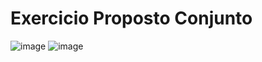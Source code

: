 # Exercicio Proposto Conjunto

![image](https://github.com/MarcosJuniorDev/ExercicioPropostoConjunto/assets/130365502/a690a5bb-7c65-401e-b3c4-33c0e29ce524)
![image](https://github.com/MarcosJuniorDev/ExercicioPropostoConjunto/assets/130365502/3d2bf463-6c61-44ae-8201-867b386b3d3f)
